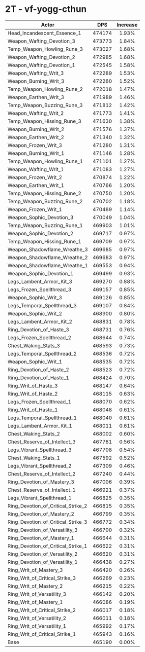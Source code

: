 # 2T - vf-yogg-cthun
| Actor | DPS | Increase |
|---|:---:|:---:|
|Head_Incandescent_Essence_1|474174|1.93%|
|Weapon_Wafting_Devotion_3|473773|1.84%|
|Temp_Weapon_Howling_Rune_3|473027|1.68%|
|Weapon_Wafting_Devotion_2|472985|1.68%|
|Weapon_Wafting_Devotion_1|472545|1.58%|
|Weapon_Wafting_Writ_3|472289|1.53%|
|Weapon_Burning_Writ_3|472260|1.52%|
|Temp_Weapon_Howling_Rune_2|472018|1.47%|
|Weapon_Earthen_Writ_3|471989|1.46%|
|Temp_Weapon_Buzzing_Rune_3|471812|1.42%|
|Weapon_Wafting_Writ_2|471773|1.41%|
|Temp_Weapon_Hissing_Rune_3|471630|1.38%|
|Weapon_Burning_Writ_2|471576|1.37%|
|Weapon_Earthen_Writ_2|471340|1.32%|
|Weapon_Frozen_Writ_3|471280|1.31%|
|Weapon_Burning_Writ_1|471146|1.28%|
|Temp_Weapon_Howling_Rune_1|471101|1.27%|
|Weapon_Wafting_Writ_1|471083|1.27%|
|Weapon_Frozen_Writ_2|470874|1.22%|
|Weapon_Earthen_Writ_1|470766|1.20%|
|Temp_Weapon_Hissing_Rune_2|470750|1.20%|
|Temp_Weapon_Buzzing_Rune_2|470702|1.18%|
|Weapon_Frozen_Writ_1|470489|1.14%|
|Weapon_Sophic_Devotion_3|470049|1.04%|
|Temp_Weapon_Buzzing_Rune_1|469903|1.01%|
|Weapon_Sophic_Devotion_2|469717|0.97%|
|Temp_Weapon_Hissing_Rune_1|469709|0.97%|
|Weapon_Shadowflame_Wreathe_3|469685|0.97%|
|Weapon_Shadowflame_Wreathe_2|469683|0.97%|
|Weapon_Shadowflame_Wreathe_1|469553|0.94%|
|Weapon_Sophic_Devotion_1|469499|0.93%|
|Legs_Lambent_Armor_Kit_3|469270|0.88%|
|Legs_Frozen_Spellthread_3|469157|0.85%|
|Weapon_Sophic_Writ_3|469126|0.85%|
|Legs_Temporal_Spellthread_3|469107|0.84%|
|Weapon_Sophic_Writ_2|468900|0.80%|
|Legs_Lambent_Armor_Kit_2|468831|0.78%|
|Ring_Devotion_of_Haste_3|468731|0.76%|
|Legs_Frozen_Spellthread_2|468644|0.74%|
|Chest_Waking_Stats_3|468593|0.73%|
|Legs_Temporal_Spellthread_2|468536|0.72%|
|Weapon_Sophic_Writ_1|468535|0.72%|
|Ring_Devotion_of_Haste_2|468523|0.72%|
|Ring_Devotion_of_Haste_1|468424|0.70%|
|Ring_Writ_of_Haste_3|468147|0.64%|
|Ring_Writ_of_Haste_2|468115|0.63%|
|Legs_Frozen_Spellthread_1|468070|0.62%|
|Ring_Writ_of_Haste_1|468048|0.61%|
|Legs_Temporal_Spellthread_1|468040|0.61%|
|Legs_Lambent_Armor_Kit_1|468011|0.61%|
|Chest_Waking_Stats_2|468002|0.60%|
|Chest_Reserve_of_Intellect_3|467781|0.56%|
|Legs_Vibrant_Spellthread_3|467708|0.54%|
|Chest_Waking_Stats_1|467592|0.52%|
|Legs_Vibrant_Spellthread_2|467309|0.46%|
|Chest_Reserve_of_Intellect_2|467240|0.44%|
|Ring_Devotion_of_Mastery_3|467006|0.39%|
|Chest_Reserve_of_Intellect_1|466921|0.37%|
|Legs_Vibrant_Spellthread_1|466825|0.35%|
|Ring_Devotion_of_Critical_Strike_2|466815|0.35%|
|Ring_Devotion_of_Mastery_2|466799|0.35%|
|Ring_Devotion_of_Critical_Strike_3|466772|0.34%|
|Ring_Devotion_of_Versatility_3|466700|0.32%|
|Ring_Devotion_of_Mastery_1|466644|0.31%|
|Ring_Devotion_of_Critical_Strike_1|466622|0.31%|
|Ring_Devotion_of_Versatility_2|466620|0.31%|
|Ring_Devotion_of_Versatility_1|466438|0.27%|
|Ring_Writ_of_Mastery_3|466420|0.26%|
|Ring_Writ_of_Critical_Strike_3|466269|0.23%|
|Ring_Writ_of_Mastery_2|466215|0.22%|
|Ring_Writ_of_Versatility_3|466142|0.20%|
|Ring_Writ_of_Mastery_1|466086|0.19%|
|Ring_Writ_of_Critical_Strike_2|466017|0.18%|
|Ring_Writ_of_Versatility_2|466011|0.18%|
|Ring_Writ_of_Versatility_1|465992|0.17%|
|Ring_Writ_of_Critical_Strike_1|465943|0.16%|
|Base|465190|0.00%|
